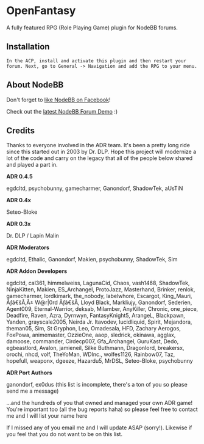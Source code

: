 # OpenFantasy

A fully featured RPG (Role Playing Game) plugin for NodeBB forums.

## Installation

	In the ACP, install and activate this plugin and then restart your forum. Next, go to General -> Navigation and add the RPG to your menu.


## About NodeBB

Don't forget to [like NodeBB on Facebook](http://www.facebook.com/nodebb)!

Check out the [latest NodeBB Forum Demo](http://community.nodebb.org) :)

## Credits

Thanks to everyone involved in the ADR team. It's been a pretty long ride since this started out in 2003 by Dr. DLP. Hope this project will modernize a lot of the code and carry on the legacy that all of the people below shared and played a part in.

__ADR 0.4.5__

egdcltd, psychobunny, gamecharmer, Ganondorf, ShadowTek, aUsTiN

__ADR 0.4x__

Seteo-Bloke

__ADR 0.3x__

Dr. DLP / Lapin Malin

__ADR Moderators__

egdcltd, Ethalic, Ganondorf, Makien, psychobunny, ShadowTek, Sim

__ADR Addon Developers__

egdcltd, cal361, himmelweiss, LagunaCid, Chaos, vash1468, ShadowTek, NinjaKitten, Makien, ES_Archangel, ProtoJazz, Masterhand, Brinker, renlok, gamecharmer, lordkimark, the_nobody, labelwhore, Escargot, King_Mauri, Ãƒâ€šÃ‚Â± W@r|0rd Ãƒâ€šÃ‚ Lloyd Black, Markliujy, Ganondorf, Sederien, Agent009, Eternal-Warrior, deksab, Milamber, AnyKiller, Chronic, one_piece, Deadfire, Raven, Azra, Dyrnwyn, FantasyKnight5, ArangeL, Blackpawn, Yanden, grayscale2005, Neirda Jr. Itavodev, lucidliquid, Spirit, Mejandora, theman05, Sim, St Gryphon, Leo, Omadesala, HFD, Zachary Aerogos, FoxPowa, animemaster, OzzieOne, aaop, sledrick, okinawa, agglax, damoose, commander, Cirdecp007, Gfa_Archangel, GuruKast, Dedo, egbeastlord, Avalon, jamieneil, Silke Buthmann, Dragonlord, breakersx, orochi, nhcd, volf, TheYoMan, WDInc., wolfes1126, Rainbow07, Taz, hopefull, weaponx, dgeeze, Hazardu5, MrDSL, Seteo-Bloke, psychobunny

__ADR Port Authors__

ganondorf, ex0dus (this list is incomplete, there's a ton of you so please send me a message)

...and the hundreds of you that owned and managed your own ADR game! You're important too (all the bug reports haha) so please feel free to contact me and I will list your name here

If I missed any of you email me and I will update ASAP (sorry!). Likewise if you feel that you do not want to be on this list.
